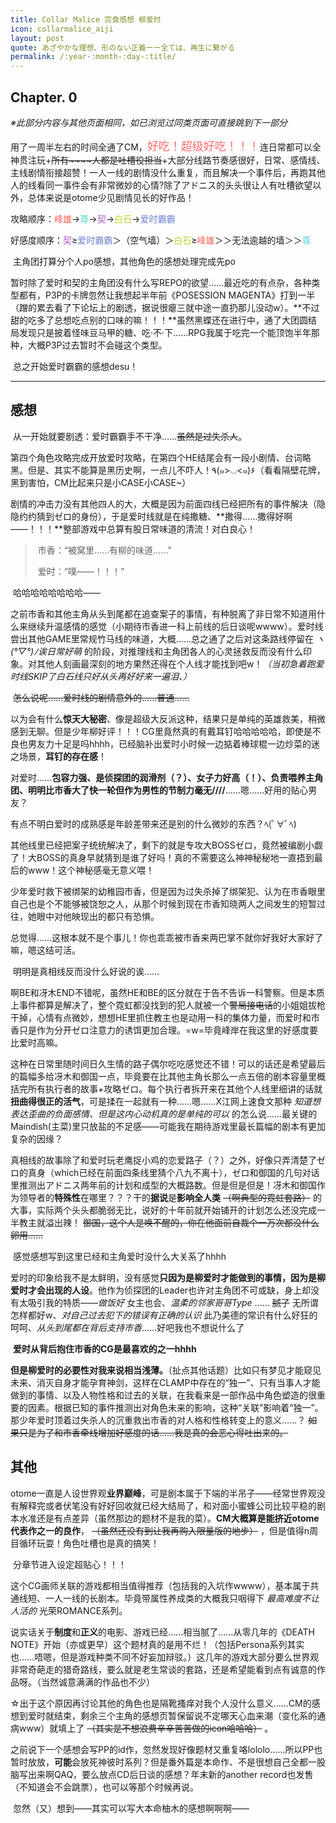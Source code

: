 ```yaml
---
title: Collar Malice 完食感想 柳爱时
icon: collarmalice_aiji
layout: post
quote: あざやかな理想、形のない正義ーー全ては、再生に繋がる
permalink: /:year-:month-:day-:title/
---
```


## Chapter. 0

​	*※此部分内容与其他页面相同，如已浏览过同类页面可直接跳到下一部分*

​	用了一周半左右的时间全通了CM，<font color="#FF6C6C" size="4">好吃！超级好吃！！！</font>连日常都可以全神贯注玩+~~所有~~~~人都是吐槽役担当~~+大部分线路节奏感很好，日常、感情线、主线剧情衔接超赞！一人一线的剧情没什么重复，而且解决一个事件后，再跑其他人的线看同一事件会有非常微妙的心情?除了アドニス的头头很让人有吐槽欲望以外，总体来说是otome少见剧情见长的好作品！

​	攻略顺序：<font color="#ff6259">峰雄</font>→<font color="#5bd4d0">尊</font>→<font color="#af54d0">契</font>→<font color="#bbd42e">白石</font>→<font color="#6c7fce">爱时霸霸</font>

​	好感度顺序：<font color="#af54d0">契</font>≥<font color="#6c7fce">爱时霸霸</font>＞（空气墙）＞<font color="#bbd42e">白石</font>≥<font color="#ff6259">峰雄</font>＞＞无法逾越的墙＞＞<font color="#5bd4d0">尊</font>

​	主角团打算分个人po感想，其他角色的感想处理完成先po

​	暂时除了爱时和契的主角团没有什么写REPO的欲望……最近吃的有点杂，各种类型都有，P3P的卡牌忽然让我想起半年前《POSESSION MAGENTA》打到一半（蹭的累去看了下论坛上的剧透，据说很瘪三就中途一直扔那儿没动w）。**不过甜的吃多了总想吃点别的口味的嘛！！！**虽然黑蝶还在进行中，通了大团圆结局发现只是披着怪味豆马甲的糖、吃·不·下……RPG我属于吃完一个能顶饱半年那种，大概P3P过去暂时不会碰这个类型。

​	总之开始爱时霸霸的感想desu！

------

## 感想

​	从一开始就要剧透：爱时霸霸手不干净……~~虽然是过失杀人~~。

​	第四个角色攻略完成开放爱时攻略，在第四个HE结尾会有一段小剧情、台词略黑。但是、其实不能算是黑历史啊，一点儿不吓人！٩(๑>◡<๑)۶（看看隔壁花牌，黑到害怕，CM比起来只是小CASE小CASE~）

​	剧情的冲击力没有其他四人的大，大概是因为前面四线已经把所有的事件解决（隐隐约约猜到ゼロ的身份），于是爱时线就是在纯撒糖、**撒得……撒得好啊——！！！**整部游戏中总算有股日常味道的清流！对白良心！

> ​	市香：“被窝里……有柳的味道……”
>
> ​	爱时：“噗——！！！”

​	哈哈哈哈哈哈哈哈——

​	之前市香和其他主角从头到尾都在追查案子的事情，有种脱离了非日常不知道用什么来继续升温感情的感觉（小期待市香进一科上前线的后日谈呢wwww）。爱时线尝出其他GAME里常规竹马线的味道，大概……总之通了之后对这条路线停留在 *ヽ(°▽°)ﾉ诶日常好萌* 的阶段，对推理线和主角团各人的心灵拯救反而没有什么印象。对其他人刻画最深刻的地方果然还得在个人线才能找到吧w！*（当初急着跑爱时线SKIP了白石线只好从头再好好来一遍泪、）*

​	~~怎么说呢……爱时线的剧情意外的……普通……~~

​	以为会有什么**惊天大秘密**、像是超级大反派这种，结果只是单纯的英雄救美，稍微感到无聊。但是少年柳好评！！！CG里竟然真的有戴耳钉哈哈哈哈哈，即使是不良也男友力十足是吗hhhh，已经脑补出爱时小时候一边掂着棒球棍一边炒菜的迷之场景，**耳钉的存在感**！

​	对爱时……**包容力强、是侦探团的润滑剂（？）、女子力好高（！）、负责喂养主角团、明明比市香大了快一轮但作为男性的节制力毫无////**……嗯……好用的贴心男友？

​	有点不明白爱时的成熟感是年龄差带来还是别的什么微妙的东西？ﾍ(ﾟ∀ﾟﾍ)

​	其他线里已经把案子统统解决了，剩下的就是专攻大BOSSゼロ，竟然被编剧小觑了！大BOSS的真身早就猜到是谁了好吗！真的不需要这么神神秘秘地一直捂到最后的www！这个神秘感毫无意义喂！

​	少年爱时救下被绑架的幼稚园市香，但是因为过失杀掉了绑架犯、认为在市香眼里自己也是个不能够被饶恕之人，从那个时候到现在市香知晓两人之间发生的短暂过往，她眼中对他映现出的都只有恐惧。

​	总觉得……这根本就不是个事儿！你也乖乖被市香来两巴掌不就你好我好大家好了嘛，嗯这结可活。

​	明明是真相线反而没什么好说的诶……

​	啊BE和冴木END不错呢，虽然HE和BE的区分就在于告不告诉一科警察。但是本质上事件都算是解决了，整个霓虹都没找到的犯人就被一个~~警局接电话~~的小姐姐拔枪干掉，心情有点微妙，想想HE里抓住教主也是动用一科的集体力量，而爱时和市香只是作为分开ゼロ注意力的诱饵更加合理。=w=毕竟峰岸在我这里的好感度要比爱时高嘛。

​	这种在日常里随时间日久生情的路子偶尔吃吃感觉还不错！可以的话还是希望最后的篇幅多给冴木和御国一点，毕竟要在比其他主角长那么一点五倍的剧本容量里概括完所有执行者的故事+攻略ゼロ。每个执行者拆开来在其他个人线里细讲的话就**扭曲得很正的活气**，可是揉在一起就有一种……嗯……X江网上速食文那种 *知道想表达歪曲的负面感情、但是这内心动机真的是单纯的可以* 的怎么说……最关键的Maindish(主菜)里只放盐的不足感——可能我在期待游戏里最长篇幅的剧本有更加复杂的因缘？

​	真相线的故事除了和爱时玩老鹰捉小鸡的恋爱路子（？）之外，好像只弄清楚了ゼロ的真身（which已经在前面四条线里猜个八九不离十），ゼロ和御国的几句对话里推测出アドニス两年前的计划和成型的大概路数。但是但是但是！冴木和御国作为领导者的**特殊性**在哪里？？？干的**据说**是**影响全人类** ~~（啊典型的霓虹套路）~~ 的大事，实际两个头头都脆弱无比，说好的十年前就开始铺开的计划怎么还没完成一半教主就溢出辣！ ~~御国，这个人是唤不醒的，你在他面前自裁个一万次都没什么卵用……~~ 

​	感觉感想写到这里已经和主角爱时没什么大关系了hhhh

​	爱时的印象给我不是太鲜明，没有感觉**只因为是柳爱时才能做到的事情，因为是柳爱时才会出现的人设**。他作为侦探团的Leader也许对主角团不可或缺，身上却没有太吸引我的特质——*做饭好* 女主也会、*温柔的邻家哥哥Type* …… ~~腻了~~ 无所谓怎样都好w、*对自己过去犯下的错误有正确的认识* 此乃美德的常识有什么好狂的呵呵、*从头到尾都在背后支持市香*……好吧我也不想说什么了

​	**爱时从背后抱住市香的CG是最喜欢的之一hhhh**

​	**但是柳爱时的必要性对我来说相当浅薄。**（扯点其他话题）比如只有梦见才能窥见未来、消灭自身才能孕育神剑，这样在CLAMP中存在的“独一”、只有当事人才能做到的事情、以及人物性格和过去的关联，在我看来是一部作品中角色塑造的很重要的因素。根据已知的事件推测出对角色未来的影响，这种“关联”影响着“独一”。那少年爱时顶着过失杀人的沉重救出市香的对人格和性格转变上的意义……？ ~~如果只是为了和市香牵线增加好感度的话……我是真的会恶心得吐出来的。~~

## 其他

​	otome一直是人设世界观**业界巅峰**，可是剧本属于下端的半吊子——经常世界观没有解释完或者伏笔没有好好回收就已经大结局了，和对面小蜜蜂公司比较平稳的剧本水准还是有点差异（虽然那边的题材不是我的菜）。**CM大概算是能挤近otome代表作之一的良作**， ~~（虽然还没有到让我再购入限量版的地步）~~ ，但是值得n周目循环玩耍！角色吐槽也是真的搞笑！

​	分章节进入设定超贴心！！！

​	这个CG画师关联的游戏都相当值得推荐（包括我的入坑作wwww），基本属于共通线短、一人一线的长剧本。毕竟带属性养成类的大概我只咽得下 *最高难度不让人活的* 光荣ROMANCE系列。

​	说实话关于**制度**和**正义**的电影、游戏已经……相当腻了……从零几年的《DEATH NOTE》开始（亦或更早）这个题材真的是用不烂！（包括Persona系列其实也……唔嗯，但是游戏种类不同不好妄加辩驳。）这几年的游戏大部分要么世界观非常奇葩走的猎奇路线，要么就是老生常谈的套路，还是希望能看到点有诚意的作品呀。（当然诚意满满的作品也不少）

​	☆出于这个原因再讨论其他的角色也是隔靴搔痒对我个人没什么意义……CM的感想到爱时就结束，剩余三个主角的感想页暂保留说不定哪天心血来潮（变化系的通病www）就填上了 ~~（其实是不想浪费辛辛苦苦做的icon哈哈哈）~~ 。

​	之前说下一个感想会写PP的id作，忽然发现好像题材又重复咯lololo……所以PP也暂时放放，**可能**会放死神彼时系列？但是番外篇是本命作、不是很想自己全都一股脑写出来啊QAQ，要么放点CD后日谈的感想？年末新的another record也发售（不知道会不会跳票），也可以等那个时候再说。

​	忽然（又）想到——其实可以写大本命柚木的感想啊啊啊——

​	